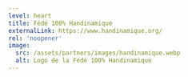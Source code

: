 ```yaml
---
level: heart
title: Fédé 100% Handinamique
externalLink: https://www.handinamique.org/
rel: 'noopener'
image:
  src: /assets/partners/images/handinamique.webp
  alt: Logo de la Fédé 100% Handinamique
---
```

